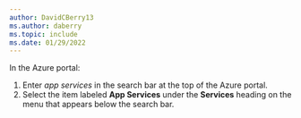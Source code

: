```yaml
---
author: DavidCBerry13
ms.author: daberry
ms.topic: include
ms.date: 01/29/2022
---
```

In the Azure portal:

   1. Enter *app services* in the search bar at the top of the Azure portal.
   1. Select the item labeled **App Services** under the **Services** heading on the menu that appears below the search bar.